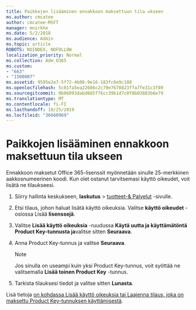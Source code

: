 ```yaml
---
title: Paikkojen lisääminen ennakkoon maksettuun tila ukseen
ms.author: cmcatee
author: cmcatee-MSFT
manager: mnirkhe
ms.date: 5/2/2018
ms.audience: Admin
ms.topic: article
ROBOTS: NOINDEX, NOFOLLOW
localization_priority: Normal
ms.collection: Adm_O365
ms.custom:
- "663"
- "1500007"
ms.assetid: 9595e2e7-5f72-4b08-9e16-183fc6e9c108
ms.openlocfilehash: 5c01fa5ea22686c2c79e7678823ffa7fe31c3f89
ms.sourcegitcommit: 0b06093dabd685f76cc39b1d7c0f8b03883b6e79
ms.translationtype: MT
ms.contentlocale: fi-FI
ms.lasthandoff: 10/25/2019
ms.locfileid: "36660969"
---
```

# <a name="add-seats-to-a-prepaid-subscription"></a>Paikkojen lisääminen ennakkoon maksettuun tila ukseen

Ennakkoon maksetut Office 365-lisenssit myönnetään sinulle 25-merkkinen aakkosnumeerinen koodi. Kun olet ostanut tarvitsemasi käyttö oikeudet, voit lisätä ne tilaukseesi. 

1. Siirry hallinta keskukseen, **laskutus** > [tuotteet-& Palvelut](https://go.microsoft.com/fwlink/p/?linkid=842054) -sivulle.

2. Etsi tilaus, johon haluat lisätä käyttö oikeuksia. Valitse **käyttö oikeudet** -osiossa Lisää **lisenssejä**.

3. Valitse **Lisää käyttö oikeuksia** -ruudussa **Käytä uutta ja käyttämätöntä Product Key-tunnusta ja**valitse sitten **Seuraava**.

4. Anna Product Key-tunnus ja valitse **Seuraava**.

    > [!NOTE]
    > Jos sinulla on useampi kuin yksi Product Key-tunnus, voit syöttää ne valitsemalla **Lisää toinen Product Key** -tunnus.

5. Tarkista tilauksesi tiedot ja valitse sitten **Lunasta**.

Lisä tietoja [on kohdassa Lisää käyttö oikeuksia tai Laajenna tilaus, joka on maksettu Product Key-tunnuksen käyttämisestä](https://docs.microsoft.com/office365/admin/misc/add-licenses-using-product-key).